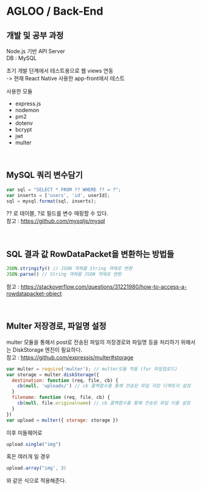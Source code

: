 # AGLOO / Back-End

## 개발 및 공부 과정

Node.js 기반 API Server    
DB : MySQL

초기 개발 단계에서 테스트용으로 웹 views 연동   
-> 현재 React Native 사용한 app-front에서 테스트

사용한 모듈
  - express.js     
  - nodemon
  - pm2
  - dotenv
  - bcrypt
  - jwt
  - multer

<br>

## MySQL 쿼리 변수담기
```javascript
var sql = "SELECT * FROM ?? WHERE ?? = ?";
var inserts = ['users', 'id', userId];
sql = mysql.format(sql, inserts);
```
?? 로 테이블, ?로 필드를 변수 매핑할 수 있다.   
참고 : <https://github.com/mysqljs/mysql>

<br>

## SQL 결과 값 RowDataPacket을 변환하는 방법들
```javascript
JSON.stringify() // JSON 객체를 String 객체로 변환
JSON.parse() // String 객체를 JSON 객체로 변환
```
참고 : <https://stackoverflow.com/questions/31221980/how-to-access-a-rowdatapacket-object>

<br>

## Multer 저장경로, 파일명 설정
multer 모듈을 통해서 post로 전송된 파일의 저장경로와 파일명 등을 처리하기 위해서는 DiskStorage 엔진이 필요하다.   
참고 : <https://github.com/expressjs/multer#storage>
```javascript
var multer = require('multer'); // multer모듈 적용 (for 파일업로드)
var storage = multer.diskStorage({
  destination: function (req, file, cb) {
    cb(null, 'uploads/') // cb 콜백함수를 통해 전송된 파일 저장 디렉토리 설정
  }
  filename: function (req, file, cb) {
    cb(null, file.originalname) // cb 콜백함수를 통해 전송된 파일 이름 설정
  }
})
var upload = multer({ storage: storage })
```
이후 미들웨어로
```javascript
upload.single("img")
```
 혹은 여러개 일 경우
 ```javascript
upload.array("img', 3)
``` 
와 같은 식으로 적용해준다.